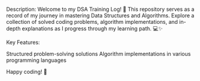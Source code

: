 Description:
Welcome to my DSA Training Log! 🚀 This repository serves as a record of my journey in mastering Data Structures and Algorithms. Explore a collection of solved coding problems, algorithm implementations, and in-depth explanations as I progress through my learning path. 💻✨

Key Features:

Structured problem-solving solutions
Algorithm implementations in various programming languages

Happy coding! 🌟

